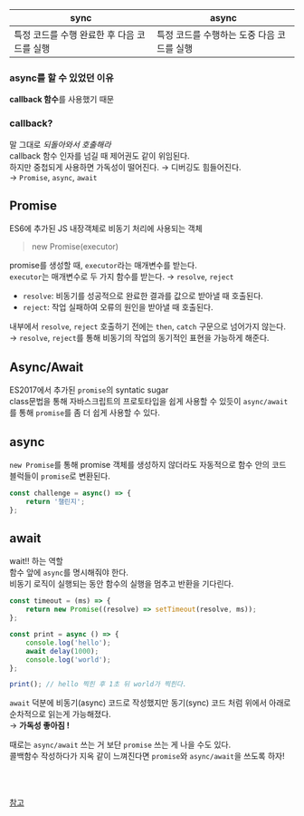 
|sync|async|
|---|---|
|특정 코드를 수행 완료한 후 다음 코드를 실행|특정 코드를 수행하는 도중 다음 코드를 실행|

### async를 할 수 있었던 이유  
**callback 함수**를 사용했기 때문


### callback?
말 그대로 _되돌아와서 호출해라_  
callback 함수 인자를 넘길 때 제어권도 같이 위임된다.  
하지만 중첩되게 사용하면 가독성이 떨어진다. →  디버깅도 힘들어진다.  
→  `Promise`, `async`, `await`

## Promise
ES6에 추가된 JS 내장객체로 비동기 처리에 사용되는 객체  
> new Promise(executor)   

promise를 생성할 때, `executor`라는 매개변수를 받는다.  
`executor`는 매개변수로 두 가지 함수를 받는다. →  `resolve`, `reject`    
* `resolve`: 비동기를 성공적으로 완료한 결과를 값으로 받아낼 때 호출된다.    
* `reject`: 작업 실패하여 오류의 원인을 받아낼 때 호출된다.  

내부에서 `resolve`, `reject` 호출하기 전에는 `then`, `catch` 구문으로 넘어가지 않는다.  
→  `resolve`, `reject`를 통해 비동기의 작업의 동기적인 표현을 가능하게 해준다.


## Async/Await
ES2017에서 추가된 `promise`의 syntatic sugar  
class문법을 통해 자바스크립트의 프로토타입을 쉽게 사용할 수 있듯이 `async/await`를 통해 `promise`를 좀 더 쉽게 사용할 수 있다.  

## async
`new Promise`를 통해 promise 객체를 생성하지 않더라도 자동적으로 함수 안의 코드 블럭들이 `promise`로 변환된다.  
``` javascript
const challenge = async() => {
    return '챌린지';
};
```

## await  
wait!! 하는 역할  
함수 앞에 `async`를 명시해줘야 한다.  
비동기 로직이 실행되는 동안 함수의 실행을 멈추고 반환을 기다린다.  
``` javascript 
const timeout = (ms) => {
    return new Promise((resolve) => setTimeout(resolve, ms));
};

const print = async () => {
    console.log('hello');
    await delay(1000);
    console.log('world');
};

print(); // hello 찍힌 후 1초 뒤 world가 찍힌다. 

```
`await` 덕분에 비동기(async) 코드로 작성했지만 동기(sync) 코드 처럼 위에서 아래로 순차적으로 읽는게 가능해졌다.  
→ **가독성 좋아짐 !**   

때로는 `async/await` 쓰는 거 보단 `promise` 쓰는 게 나을 수도 있다.  
콜백함수 작성하다가 지옥 같이 느껴진다면 `promise`와 `async/await`을 쓰도록 하자!  


<br/><br/>

[참고](https://www.youtube.com/watch?v=wvEYG6ydAGg)



